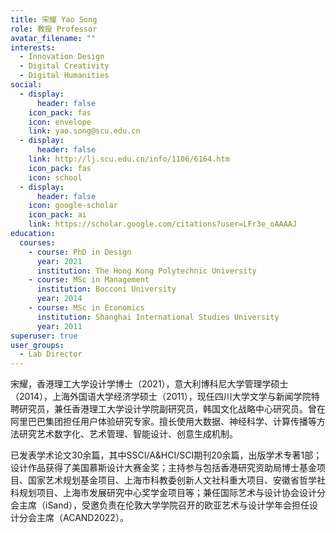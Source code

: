 ```yaml
---
title: 宋耀 Yao Song
role: 教授 Professor
avatar_filename: ""
interests:
  - Innovation Design
  - Digital Creativity
  - Digital Humanities
social:
  - display:
      header: false
    icon_pack: fas
    icon: envelope
    link: yao.song@scu.edu.cn
  - display:
      header: false
    link: http://lj.scu.edu.cn/info/1106/6164.htm
    icon_pack: fas
    icon: school
  - display:
      header: false
    icon: google-scholar
    icon_pack: ai
    link: https://scholar.google.com/citations?user=LFr3e_oAAAAJ
education:
  courses:
    - course: PhD in Design
      year: 2021
      institution: The Hong Kong Polytechnic University
    - course: MSc in Management
      institution: Bocconi University
      year: 2014
    - course: MSc in Economics
      institution: Shanghai International Studies University
      year: 2011
superuser: true
user_groups:
  - Lab Director
---
```

宋耀，香港理工大学设计学博士（2021），意大利博科尼大学管理学硕士（2014），上海外国语大学经济学硕士（2011），现任四川大学文学与新闻学院特聘研究员，兼任香港理工大学设计学院副研究员，韩国文化战略中心研究员。曾在阿里巴巴集团担任用户体验研究专家。擅长使用大数据、神经科学、计算传播等方法研究艺术数字化、艺术管理、智能设计、创意生成机制。

已发表学术论文30余篇，其中SSCI/A&HCI/SCI期刊20余篇，出版学术专著1部；设计作品获得了美国慕斯设计大赛金奖；主持参与包括香港研究资助局博士基金项目、国家艺术规划基金项目、上海市科教委创新人文社科重大项目、安徽省哲学社科规划项目、上海市发展研究中心奖学金项目等；兼任国际艺术与设计协会设计分会主席（iSand），受邀负责在伦敦大学学院召开的欧亚艺术与设计学年会担任设计分会主席（ACAND2022）。
